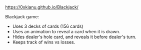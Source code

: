 https://0xkianu.github.io/Blackjack/

Blackjack game:
- Uses 3 decks of cards (156 cards)
- Uses an animation to reveal a card when it is drawn.
- Hides dealer's hole card, and reveals it before dealer's turn.
- Keeps track of wins vs losses.
